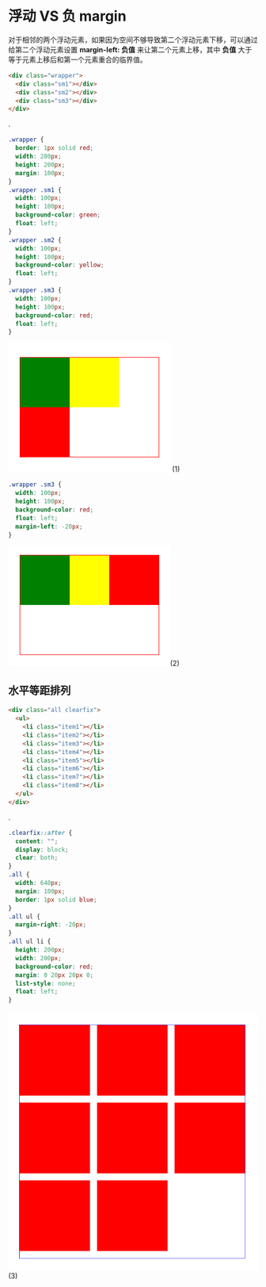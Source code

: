 # 浮动 VS 负 margin

对于相邻的两个浮动元素，如果因为空间不够导致第二个浮动元素下移，可以通过给第二个浮动元素设置 **margin-left: 负值** 来让第二个元素上移，其中 **负值** 大于等于元素上移后和第一个元素重合的临界值。

```html
<div class="wrapper">
  <div class="sm1"></div>
  <div class="sm2"></div>
  <div class="sm3"></div>
</div>
```

.

```css
.wrapper {
  border: 1px solid red;
  width: 280px;
  height: 200px;
  margin: 100px;
}
.wrapper .sm1 {
  width: 100px;
  height: 100px;
  background-color: green;
  float: left;
}
.wrapper .sm2 {
  width: 100px;
  height: 100px;
  background-color: yellow;
  float: left;
}
.wrapper .sm3 {
  width: 100px;
  height: 100px;
  background-color: red;
  float: left;
}
```

![image](../images/48/1.PNG)(1)

```css
.wrapper .sm3 {
  width: 100px;
  height: 100px;
  background-color: red;
  float: left;
  margin-left: -20px;
}
```

![image](../images/48/2.PNG)(2)

## 水平等距排列

```html
<div class="all clearfix">
  <ul>
    <li class="item1"></li>
    <li class="item2"></li>
    <li class="item3"></li>
    <li class="item4"></li>
    <li class="item5"></li>
    <li class="item6"></li>
    <li class="item7"></li>
    <li class="item8"></li>
  </ul>
</div>
```

.

```css
.clearfix::after {
  content: "";
  display: block;
  clear: both;
}
.all {
  width: 640px;
  margin: 100px;
  border: 1px solid blue;
}
.all ul {
  margin-right: -20px;
}
.all ul li {
  height: 200px;
  width: 200px;
  background-color: red;
  margin: 0 20px 20px 0;
  list-style: none;
  float: left;
}
```

![image](../images/48/3.PNG)(3)
